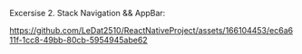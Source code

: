 Excersise 2. Stack Navigation && AppBar:


https://github.com/LeDat2510/ReactNativeProject/assets/166104453/ec6a611f-1cc8-49bb-80cb-5954945abe62


